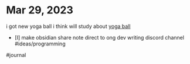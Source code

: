 # Mar 29, 2023

i got new yoga ball i think will study about [yoga ball](yoga%20ball.md)

- [I] make obsidian share note direct to ong dev writing discord channel #ideas/programming 


#journal